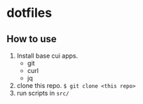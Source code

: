 # dotfiles

## How to use 

1. Install base cui apps.
    * git
    * curl
    * jq
2. clone this repo.
    `$ git clone <this repo>`
3. run scripts in `src/`

